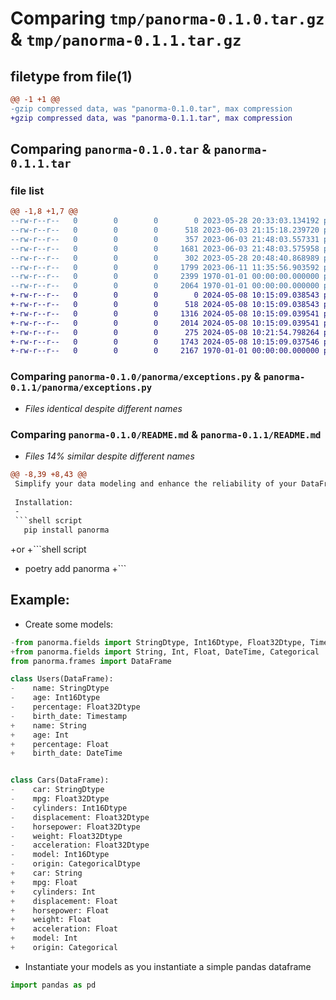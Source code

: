 # Comparing `tmp/panorma-0.1.0.tar.gz` & `tmp/panorma-0.1.1.tar.gz`

## filetype from file(1)

```diff
@@ -1 +1 @@
-gzip compressed data, was "panorma-0.1.0.tar", max compression
+gzip compressed data, was "panorma-0.1.1.tar", max compression
```

## Comparing `panorma-0.1.0.tar` & `panorma-0.1.1.tar`

### file list

```diff
@@ -1,8 +1,7 @@
--rw-r--r--   0        0        0        0 2023-05-28 20:33:03.134192 panorma-0.1.0/panorma/__init__.py
--rw-r--r--   0        0        0      518 2023-06-03 21:15:18.239720 panorma-0.1.0/panorma/exceptions.py
--rw-r--r--   0        0        0      357 2023-06-03 21:48:03.557331 panorma-0.1.0/panorma/fields.py
--rw-r--r--   0        0        0     1681 2023-06-03 21:48:03.575958 panorma-0.1.0/panorma/frames.py
--rw-r--r--   0        0        0      302 2023-05-28 20:48:40.868989 panorma-0.1.0/pyproject.toml
--rw-r--r--   0        0        0     1799 2023-06-11 11:35:56.903592 panorma-0.1.0/README.md
--rw-r--r--   0        0        0     2399 1970-01-01 00:00:00.000000 panorma-0.1.0/setup.py
--rw-r--r--   0        0        0     2064 1970-01-01 00:00:00.000000 panorma-0.1.0/PKG-INFO
+-rw-r--r--   0        0        0        0 2024-05-08 10:15:09.038543 panorma-0.1.1/panorma/__init__.py
+-rw-r--r--   0        0        0      518 2024-05-08 10:15:09.038543 panorma-0.1.1/panorma/exceptions.py
+-rw-r--r--   0        0        0     1316 2024-05-08 10:15:09.039541 panorma-0.1.1/panorma/fields.py
+-rw-r--r--   0        0        0     2014 2024-05-08 10:15:09.039541 panorma-0.1.1/panorma/frames.py
+-rw-r--r--   0        0        0      275 2024-05-08 10:21:54.798264 panorma-0.1.1/pyproject.toml
+-rw-r--r--   0        0        0     1743 2024-05-08 10:15:09.037546 panorma-0.1.1/README.md
+-rw-r--r--   0        0        0     2167 1970-01-01 00:00:00.000000 panorma-0.1.1/PKG-INFO
```

### Comparing `panorma-0.1.0/panorma/exceptions.py` & `panorma-0.1.1/panorma/exceptions.py`

 * *Files identical despite different names*

### Comparing `panorma-0.1.0/README.md` & `panorma-0.1.1/README.md`

 * *Files 14% similar despite different names*

```diff
@@ -8,39 +8,43 @@
 Simplify your data modeling and enhance the reliability of your DataFrame workflows.
 
 Installation:
 - 
 ```shell script
   pip install panorma
 ```
+or
+```shell script
+  poetry add panorma
+```
 
 Example:
 -
 - Create some models:
 ```python
-from panorma.fields import StringDtype, Int16Dtype, Float32Dtype, Timestamp, CategoricalDtype
+from panorma.fields import String, Int, Float, DateTime, Categorical
 from panorma.frames import DataFrame
 
 class Users(DataFrame):
-    name: StringDtype
-    age: Int16Dtype
-    percentage: Float32Dtype
-    birth_date: Timestamp
+    name: String
+    age: Int
+    percentage: Float
+    birth_date: DateTime
 
 
 class Cars(DataFrame):
-    car: StringDtype
-    mpg: Float32Dtype
-    cylinders: Int16Dtype
-    displacement: Float32Dtype
-    horsepower: Float32Dtype
-    weight: Float32Dtype
-    acceleration: Float32Dtype
-    model: Int16Dtype
-    origin: CategoricalDtype
+    car: String
+    mpg: Float
+    cylinders: Int
+    displacement: Float
+    horsepower: Float
+    weight: Float
+    acceleration: Float
+    model: Int
+    origin: Categorical
 ```
 
 - Instantiate your models as you instantiate a simple pandas dataframe
 
 ```python
 import pandas as pd
```

